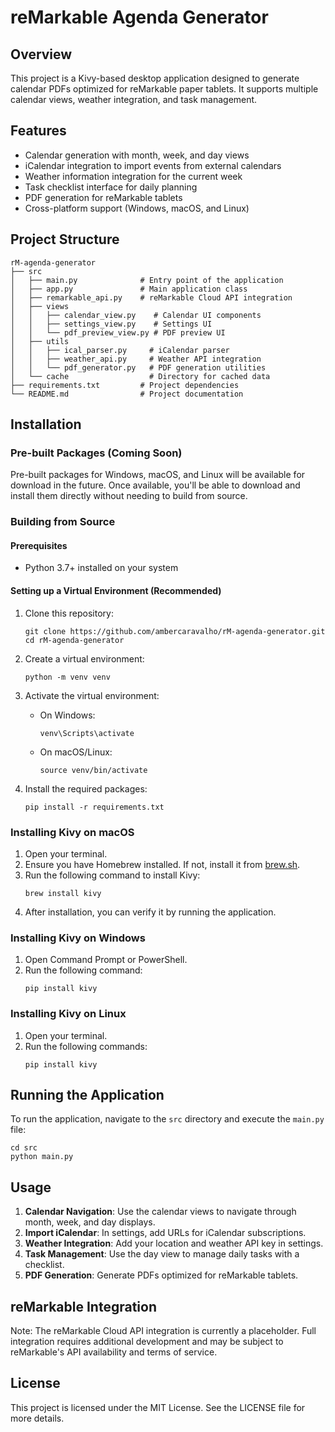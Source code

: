 # reMarkable Agenda Generator

## Overview
This project is a Kivy-based desktop application designed to generate calendar PDFs optimized for reMarkable paper tablets. It supports multiple calendar views, weather integration, and task management.

## Features
- Calendar generation with month, week, and day views
- iCalendar integration to import events from external calendars
- Weather information integration for the current week
- Task checklist interface for daily planning
- PDF generation for reMarkable tablets
- Cross-platform support (Windows, macOS, and Linux)

## Project Structure
```
rM-agenda-generator
├── src
│   ├── main.py              # Entry point of the application
│   ├── app.py               # Main application class
│   ├── remarkable_api.py    # reMarkable Cloud API integration
│   ├── views
│   │   ├── calendar_view.py    # Calendar UI components
│   │   ├── settings_view.py    # Settings UI
│   │   └── pdf_preview_view.py # PDF preview UI
│   ├── utils
│   │   ├── ical_parser.py     # iCalendar parser
│   │   ├── weather_api.py     # Weather API integration
│   │   └── pdf_generator.py   # PDF generation utilities
│   └── cache                  # Directory for cached data
├── requirements.txt         # Project dependencies
└── README.md                # Project documentation
```

## Installation

### Pre-built Packages (Coming Soon)
Pre-built packages for Windows, macOS, and Linux will be available for download in the future. Once available, you'll be able to download and install them directly without needing to build from source.

### Building from Source

#### Prerequisites
- Python 3.7+ installed on your system

#### Setting up a Virtual Environment (Recommended)
1. Clone this repository:
   ```
   git clone https://github.com/ambercaravalho/rM-agenda-generator.git
   cd rM-agenda-generator
   ```

2. Create a virtual environment:
   ```
   python -m venv venv
   ```

3. Activate the virtual environment:
   - On Windows:
     ```
     venv\Scripts\activate
     ```
   - On macOS/Linux:
     ```
     source venv/bin/activate
     ```

4. Install the required packages:
   ```
   pip install -r requirements.txt
   ```

### Installing Kivy on macOS
1. Open your terminal.
2. Ensure you have Homebrew installed. If not, install it from [brew.sh](https://brew.sh/).
3. Run the following command to install Kivy:
   ```
   brew install kivy
   ```
4. After installation, you can verify it by running the application.

### Installing Kivy on Windows
1. Open Command Prompt or PowerShell.
2. Run the following command:
   ```
   pip install kivy
   ```

### Installing Kivy on Linux
1. Open your terminal.
2. Run the following commands:
   ```
   pip install kivy
   ```

## Running the Application
To run the application, navigate to the `src` directory and execute the `main.py` file:
```
cd src
python main.py
```

## Usage
1. **Calendar Navigation**: Use the calendar views to navigate through month, week, and day displays.
2. **Import iCalendar**: In settings, add URLs for iCalendar subscriptions.
3. **Weather Integration**: Add your location and weather API key in settings.
4. **Task Management**: Use the day view to manage daily tasks with a checklist.
5. **PDF Generation**: Generate PDFs optimized for reMarkable tablets.

## reMarkable Integration
Note: The reMarkable Cloud API integration is currently a placeholder. Full integration requires additional development and may be subject to reMarkable's API availability and terms of service.

## License
This project is licensed under the MIT License. See the LICENSE file for more details.